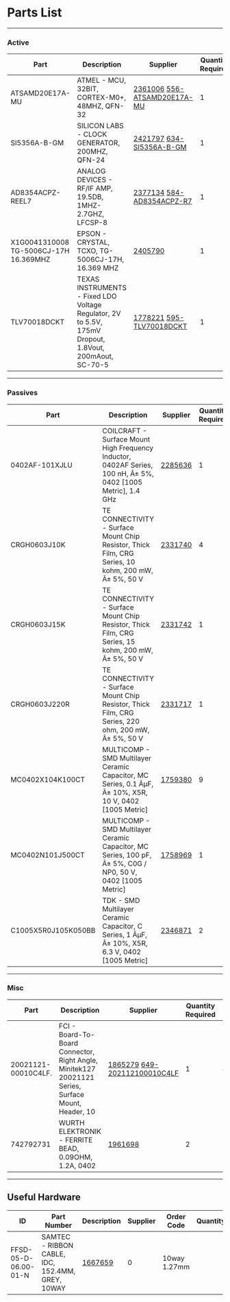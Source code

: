 # Parts List

----
### Active

| Part | Description | Supplier | Quantity Required | Notes
| ---  | ---         | ---       | ---               | ---
|ATSAMD20E17A-MU|ATMEL - MCU, 32BIT, CORTEX-M0+, 48MHZ, QFN-32|[2361006](http://uk.farnell.com/webapp/wcs/stores/servlet/Search?st=2361006) [556-ATSAMD20E17A-MU](http://uk.mouser.com/Search/Refine.aspx?N=1323043&Keyword=556-ATSAMD20E17A-MU)|1|U1
|SI5356A-B-GM|SILICON LABS - CLOCK GENERATOR, 200MHZ, QFN-24|[2421797](http://uk.farnell.com/webapp/wcs/stores/servlet/Search?st=2421797) [634-SI5356A-B-GM](http://uk.mouser.com/Search/Refine.aspx?N=1323043&Keyword=634-SI5356A-B-GM)|1|U2 HF Gen Si5356B
|AD8354ACPZ-REEL7|ANALOG DEVICES - RF/IF AMP, 19.5DB, 1MHZ-2.7GHZ, LFCSP-8|[2377134](http://uk.farnell.com/webapp/wcs/stores/servlet/Search?st=2377134) [584-AD8354ACPZ-R7](http://uk.mouser.com/Search/Refine.aspx?N=1323043&Keyword=584-AD8354ACPZ-R7)|1|U3 RF Amplifier
|X1G0041310008 TG-5006CJ-17H 16.369MHZ|EPSON - CRYSTAL, TCXO, TG-5006CJ-17H, 16.369 MHZ|[2405790](http://uk.farnell.com/webapp/wcs/stores/servlet/Search?st=2405790)|1|U6 TCXO
|TLV70018DCKT|TEXAS INSTRUMENTS - Fixed LDO Voltage Regulator, 2V to 5.5V, 175mV Dropout, 1.8Vout, 200mAout, SC-70-5|[1778221](http://uk.farnell.com/webapp/wcs/stores/servlet/Search?st=1778221) [595-TLV70018DCKT](http://uk.mouser.com/Search/Refine.aspx?N=1323043&Keyword=595-TLV70018DCKT)|1|U4 1.8V reg

----

### Passives

| Part | Description | Supplier | Quantity Required | Notes
| ---  | ---         | ---       | ---               | ---
|0402AF-101XJLU|COILCRAFT - Surface Mount High Frequency Inductor, 0402AF Series, 100 nH, Â± 5%, 0402 [1005 Metric], 1.4 GHz|[2285636](http://uk.farnell.com/webapp/wcs/stores/servlet/Search?st=2285636)|1|L1 100nH wirewound ferrite
|CRGH0603J10K|TE CONNECTIVITY - Surface Mount Chip Resistor, Thick Film, CRG Series, 10 kohm, 200 mW, Â± 5%, 50 V|[2331740](http://uk.farnell.com/webapp/wcs/stores/servlet/Search?st=2331740)|4|R1, R2, R3, R4 10kΩ
|CRGH0603J15K|TE CONNECTIVITY - Surface Mount Chip Resistor, Thick Film, CRG Series, 15 kohm, 200 mW, Â± 5%, 50 V|[2331742](http://uk.farnell.com/webapp/wcs/stores/servlet/Search?st=2331742)|1|R5 15kΩ
|CRGH0603J220R|TE CONNECTIVITY - Surface Mount Chip Resistor, Thick Film, CRG Series, 220 ohm, 200 mW, Â± 5%, 50 V|[2331717](http://uk.farnell.com/webapp/wcs/stores/servlet/Search?st=2331717)|1|R6 220Ω
|MC0402X104K100CT|MULTICOMP - SMD Multilayer Ceramic Capacitor, MC Series, 0.1 ÂµF, Â± 10%, X5R, 10 V, 0402 [1005 Metric]|[1759380](http://uk.farnell.com/webapp/wcs/stores/servlet/Search?st=1759380)|9|C1, C2, C3, C4, C5, C6, C7, C8, C9 100nF
|MC0402N101J500CT|MULTICOMP - SMD Multilayer Ceramic Capacitor, MC Series, 100 pF, Â± 5%, C0G / NP0, 50 V, 0402 [1005 Metric]|[1758969](http://uk.farnell.com/webapp/wcs/stores/servlet/Search?st=1758969)|1|C10 100pF
|C1005X5R0J105K050BB|TDK - SMD Multilayer Ceramic Capacitor, C Series, 1 ÂµF, Â± 10%, X5R, 6.3 V, 0402 [1005 Metric]|[2346871](http://uk.farnell.com/webapp/wcs/stores/servlet/Search?st=2346871)|2|C11, C12 1µF

----

### Misc

| Part | Description | Supplier | Quantity Required | Notes
| ---  | ---         | ---       | ---               | ---
|20021121-00010C4LF.|FCI - Board-To-Board Connector, Right Angle, Minitek127 20021121 Series, Surface Mount, Header, 10|[1865279](http://uk.farnell.com/webapp/wcs/stores/servlet/Search?st=1865279) [649-202112100010C4LF](http://uk.mouser.com/Search/Refine.aspx?N=1323043&Keyword=649-202112100010C4LF)|1|JTAG1
|742792731|WURTH ELEKTRONIK - FERRITE BEAD, 0.09OHM, 1.2A, 0402|[1961698](http://uk.farnell.com/webapp/wcs/stores/servlet/Search?st=1961698)|2|FB1, FB2

----

## Useful Hardware

| ID | Part Number | Description | Supplier | Order Code | Quantity
| --- | --- | --- | --- | --- | ---
|FFSD-05-D-06.00-01-N|SAMTEC - RIBBON CABLE, IDC, 152.4MM, GREY, 10WAY|[1667659](http://uk.farnell.com/webapp/wcs/stores/servlet/Search?st=1667659)|0|10way 1.27mm
